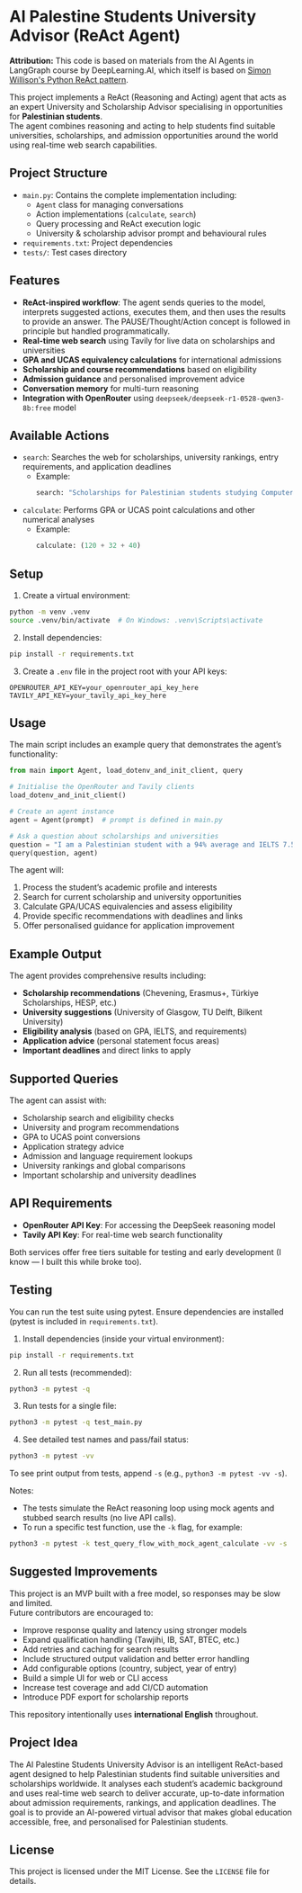 # AI Palestine Students University Advisor (ReAct Agent)

**Attribution:**
This code is based on materials from the AI Agents in LangGraph course by DeepLearning.AI, 
which itself is based on [Simon Willison's Python ReAct pattern](https://til.simonwillison.net/llms/python-react-pattern).

This project implements a ReAct (Reasoning and Acting) agent that acts as an expert University and Scholarship Advisor 
specialising in opportunities for **Palestinian students**.  
The agent combines reasoning and acting to help students find suitable universities, scholarships, and admission opportunities 
around the world using real-time web search capabilities.

## Project Structure
- `main.py`: Contains the complete implementation including:
  - `Agent` class for managing conversations
  - Action implementations (`calculate`, `search`)
  - Query processing and ReAct execution logic
  - University & scholarship advisor prompt and behavioural rules
- `requirements.txt`: Project dependencies
- `tests/`: Test cases directory

## Features
- **ReAct-inspired workflow**: The agent sends queries to the model, interprets suggested actions, executes them, and then uses the results to provide an answer. The PAUSE/Thought/Action concept is followed in principle but handled programmatically.
- **Real-time web search** using Tavily for live data on scholarships and universities
- **GPA and UCAS equivalency calculations** for international admissions
- **Scholarship and course recommendations** based on eligibility
- **Admission guidance** and personalised improvement advice
- **Conversation memory** for multi-turn reasoning
- **Integration with OpenRouter** using `deepseek/deepseek-r1-0528-qwen3-8b:free` model

## Available Actions
- `search`: Searches the web for scholarships, university rankings, entry requirements, and application deadlines  
  - Example:  
    ```python
    search: "Scholarships for Palestinian students studying Computer Science in Europe 2026"
    ```
- `calculate`: Performs GPA or UCAS point calculations and other numerical analyses  
  - Example:  
    ```python
    calculate: (120 + 32 + 40)
    ```

## Setup
1. Create a virtual environment:
```bash
python -m venv .venv
source .venv/bin/activate  # On Windows: .venv\Scripts\activate
```

2. Install dependencies:
```bash
pip install -r requirements.txt
```

3. Create a `.env` file in the project root with your API keys:
```
OPENROUTER_API_KEY=your_openrouter_api_key_here
TAVILY_API_KEY=your_tavily_api_key_here
```

## Usage
The main script includes an example query that demonstrates the agent’s functionality:

```python
from main import Agent, load_dotenv_and_init_client, query

# Initialise the OpenRouter and Tavily clients
load_dotenv_and_init_client()

# Create an agent instance
agent = Agent(prompt)  # prompt is defined in main.py

# Ask a question about scholarships and universities
question = "I am a Palestinian student with a 94% average and IELTS 7.5. What Computer Science scholarships and universities can I apply to in the UK or Europe?"
query(question, agent)
```

The agent will:
1. Process the student’s academic profile and interests  
2. Search for current scholarship and university opportunities  
3. Calculate GPA/UCAS equivalencies and assess eligibility  
4. Provide specific recommendations with deadlines and links  
5. Offer personalised guidance for application improvement  

## Example Output
The agent provides comprehensive results including:
- **Scholarship recommendations** (Chevening, Erasmus+, Türkiye Scholarships, HESP, etc.)
- **University suggestions** (University of Glasgow, TU Delft, Bilkent University)
- **Eligibility analysis** (based on GPA, IELTS, and requirements)
- **Application advice** (personal statement focus areas)
- **Important deadlines** and direct links to apply

## Supported Queries
The agent can assist with:
- Scholarship search and eligibility checks
- University and program recommendations
- GPA to UCAS point conversions
- Application strategy advice
- Admission and language requirement lookups
- University rankings and global comparisons
- Important scholarship and university deadlines

## API Requirements
- **OpenRouter API Key**: For accessing the DeepSeek reasoning model  
- **Tavily API Key**: For real-time web search functionality  

Both services offer free tiers suitable for testing and early development (I know — I built this while broke too).

## Testing

You can run the test suite using pytest. Ensure dependencies are installed (pytest is included in `requirements.txt`).

1. Install dependencies (inside your virtual environment):
```bash
pip install -r requirements.txt
```

2. Run all tests (recommended):
```bash
python3 -m pytest -q
```

3. Run tests for a single file:
```bash
python3 -m pytest -q test_main.py
```

4. See detailed test names and pass/fail status:
```bash
python3 -m pytest -vv
```

To see print output from tests, append `-s` (e.g., `python3 -m pytest -vv -s`).

Notes:
- The tests simulate the ReAct reasoning loop using mock agents and stubbed search results (no live API calls).
- To run a specific test function, use the `-k` flag, for example:
```bash
python3 -m pytest -k test_query_flow_with_mock_agent_calculate -vv -s
```

## Suggested Improvements

This project is an MVP built with a free model, so responses may be slow and limited.  
Future contributors are encouraged to:
- Improve response quality and latency using stronger models
- Expand qualification handling (Tawjihi, IB, SAT, BTEC, etc.)
- Add retries and caching for search results
- Include structured output validation and better error handling
- Add configurable options (country, subject, year of entry)
- Build a simple UI for web or CLI access
- Increase test coverage and add CI/CD automation
- Introduce PDF export for scholarship reports

This repository intentionally uses **international English** throughout.

## Project Idea
The AI Palestine Students University Advisor is an intelligent ReAct-based agent designed to help Palestinian students find suitable universities and scholarships worldwide. It analyses each student’s academic background and uses real-time web search to deliver accurate, up-to-date information about admission requirements, rankings, and application deadlines. The goal is to provide an AI-powered virtual advisor that makes global education accessible, free, and personalised for Palestinian students.
## License
This project is licensed under the MIT License. See the `LICENSE` file for details.
```
